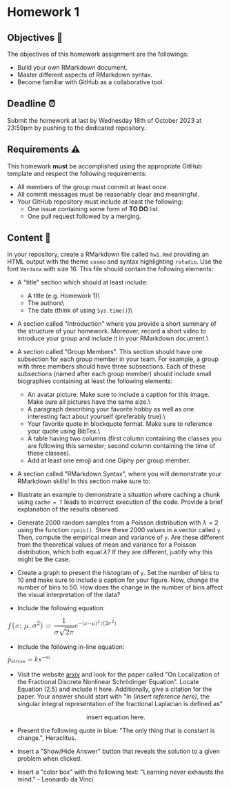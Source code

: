 # Homework 1

## Objectives :full_moon_with_face:

The objectives of this homework assignment are the followings:

- Build your own RMarkdown document.
- Master different aspects of RMarkdown syntax.
- Become familiar with GitHub as a collaborative tool.

## Deadline :alarm_clock:

Submit the homework at last by Wednesday 18th of October 2023 at 23:59pm
by pushing to the dedicated repository.

## Requirements :warning:

This homework **must** be accomplished using the appropriate GitHub
template and respect the following requirements:

- All members of the group must commit at least once.
- All commit messages must be reasonably clear and meaningful.
- Your GitHub repository must include at least the following:
  - One issue containing some form of **TO DO** list.
  - One pull request followed by a merging.

## Content :rocket:

In your repository, create a RMarkdown file called `hw1.Rmd` providing
an HTML output with the theme `cosmo` and syntax highlighting `rstudio`.
Use the font `Verdana` with size 16. This file should contain the
following elements:

- A "title" section which should at least include:
  - A title (e.g. Homework 1)\
  - The authors\
  - The date (think of using `Sys.time()`)\

- A section called "Introduction" where you provide a short summary of
  the structure of your homework. Moreover, record a short video to
  introduce your group and include it in your RMarkdown document.\

- A section called "Group Members". This section should have one
  subsection for each group member in your team. For example, a group
  with three members should have three subsections. Each of these
  subsections (named after each group member) should include small
  biographies containing at least the following elements:

  - An avatar picture. Make sure to include a caption for this
  image. Make sure all pictures have the same size.\
  - A paragraph describing your favorite hobby as well as one
  interesting fact about yourself (preferably true).\
  - Your favorite quote in blockquote format. Make sure to reference
  your quote using BibTex.\
  - A table having two columns (first column containing the classes
  you are following this semester; second column containing the
  time of these classes).
  - Add at least one emoji and one Giphy per group member.

- A section called "RMarkdown Syntax", where you will demonstrate your
RMarkdown skills! In this section make sure to:

- Illustrate an example to demonstrate a situation where caching a
chunk using `cache = T` leads to incorrect execution of the
code. Provide a brief explanation of the results observed.
- Generate 2000 random samples from a Poisson distribution with
$\lambda = 2$ using the function `rpois()`. Store these 2000
values in a vector called `y`. Then, compute the empirical mean
and variance of `y`. Are these different from the theoretical
values of mean and variance for a Poisson distribution, which
both equal $\lambda$? If they are different, justify why this
might be the case.
- Create a graph to present the histogram of `y`. Set the number
of bins to 10 and make sure to include a caption for your
figure. Now, change the number of bins to 50. How does the
change in the number of bins affect the visual interpretation of
the data?
- Include the following equation:

![eq1](hw1_eq1.png)

- Include the following in-line equation:

<img src="hw1_eq2.png" alt="eq2" style="display: inline-block; margin: 0" width="100px"/>

- Visit the website [arxiv](https://arxiv.org/abs/2309.11395) and look for the
paper called "On Localization of the Fractional Discrete
Nonlinear Schrödinger Equation". Locate Equation (2.5) and include
it here. Additionally, give a citation for the paper. Your answer should
start with "In *(insert reference here)*, the singular
integral representation of the fractional Laplacian is defined
as"

$$
\text{insert equation here.}
$$

- Present the following quote in blue: "The only thing that is
constant is change.", Heraclitus.

- Insert a "Show/Hide Answer" button that reveals the solution to
a given problem when clicked.

- Insert a "color box" with the following text: "Learning never
exhausts the mind." - Leonardo da Vinci
